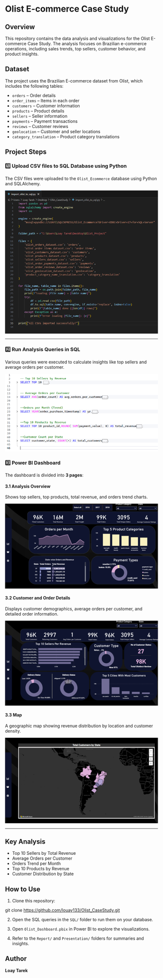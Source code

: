 # Olist E-commerce Case Study

## Overview
This repository contains the data analysis and visualizations for the Olist E-commerce Case Study. The analysis focuses on Brazilian e-commerce operations, including sales trends, top sellers, customer behavior, and product insights.

## Dataset
The project uses the Brazilian E-commerce dataset from Olist, which includes the following tables:

- `orders` – Order details
- `order_items` – Items in each order
- `customers` – Customer information
- `products` – Product details
- `sellers` – Seller information
- `payments` – Payment transactions
- `reviews` – Customer reviews
- `geolocation` – Customer and seller locations
- `category_translation` – Product category translations

## Project Steps

### 1️⃣ Upload CSV files to SQL Database using Python

The CSV files were uploaded to the `Olist_Ecommerce` database using Python and SQLAlchemy.

![Upload CSV](Images/python.png)

---

### 2️⃣ Run Analysis Queries in SQL

Various queries were executed to calculate insights like top sellers and average orders per customer.

![SQL Tables](Images/SQL.png)

### 3️⃣ Power BI Dashboard

The dashboard is divided into **3 pages**:

#### 3.1 Analysis Overview
Shows top sellers, top products, total revenue, and orders trend charts.

![Analysis Overview](Images/Sales_Overview.png)

#### 3.2 Customer and Order Details
Displays customer demographics, average orders per customer, and detailed order information.

![Customer and Order Details](Images/Customers_and_Orders_Details.png)

#### 3.3 Map
A geographic map showing revenue distribution by location and customer density.

![Map](Images/map.png)

---


## Key Analysis

- Top 10 Sellers by Total Revenue
- Average Orders per Customer
- Orders Trend per Month
- Top 10 Products by Revenue
- Customer Distribution by State

## How to Use

1. Clone this repository:

git clone https://github.com/louay133/Olist_CaseStudy.git

2. Open the SQL queries in the `SQL/` folder to run them on your database.

3. Open `Olist_Dashboard.pbix` in Power BI to explore the visualizations.

4. Refer to the `Report/` and `Presentation/` folders for summaries and insights.

## Author
**Loay Tarek**

